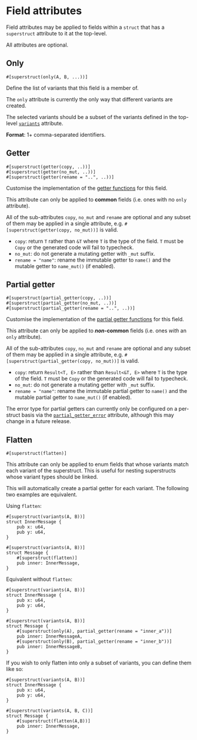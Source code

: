 # Field attributes

Field attributes may be applied to fields within a `struct` that has a `superstruct` attribute
to it at the top-level.

All attributes are optional.

## Only

```
#[superstruct(only(A, B, ...))]
```

Define the list of variants that this field is a member of.

The `only` attribute is currently the only way that different variants are
created.

The selected variants should be a subset of the variants defined in the top-level
[`variants`](./struct.md#variants) attribute.

**Format**: 1+ comma-separated identifiers.

## Getter

```
#[superstruct(getter(copy, ..))]
#[superstruct(getter(no_mut, ..))]
#[superstruct(getter(rename = "..", ..))]
```

Customise the implementation of the [getter functions](../codegen/enum.md#getters-and-setters) for
this field.

This attribute can only be applied to **common** fields (i.e. ones with no `only` attribute).

All of the sub-attributes `copy`, `no_mut` and `rename` are optional and any subset of them
may be applied in a single attribute, e.g. `#[superstruct(getter(copy, no_mut))]` is valid.

* `copy`: return `T` rather than `&T` where `T` is the type of the field. `T` must be `Copy`
  or the generated code will fail to typecheck.
* `no_mut`: do not generate a mutating getter with `_mut` suffix.
* `rename = "name"`: rename the immutable getter to `name()` and the mutable getter to `name_mut()`
  (if enabled).

## Partial getter

```
#[superstruct(partial_getter(copy, ..))]
#[superstruct(partial_getter(no_mut, ..))]
#[superstruct(partial_getter(rename = "..", ..))]
```

Customise the implementation of the [partial getter
functions](../codegen/enum.md#getters-and-setters) for this field.

This attribute can only be applied to **_non_-common** fields (i.e. ones _with_ an `only` attribute).

All of the sub-attributes `copy`, `no_mut` and `rename` are optional and any subset of them
may be applied in a single attribute, e.g. `#[superstruct(partial_getter(copy, no_mut))]` is valid.

* `copy`: return `Result<T, E>` rather than `Result<&T, E>` where `T` is the type of the field. `T`
  must be `Copy` or the generated code will fail to typecheck.
* `no_mut`: do not generate a mutating getter with `_mut` suffix.
* `rename = "name"`: rename the immutable partial getter to `name()` and the mutable partial getter
  to `name_mut()` (if enabled).

The error type for partial getters can currently only be configured on a per-struct basis
via the [`partial_getter_error`](./struct.md#partial-getter-error) attribute, although this may
change in a future release.

## Flatten

```
#[superstruct(flatten)]
```

This attribute can only be applied to enum fields that whose variants match each variant of the
superstruct. This is useful for nesting superstructs whose variant types should be linked.

This will automatically create a partial getter for each variant. The following two examples are equivalent.

Using `flatten`:
```
#[superstruct(variants(A, B))]
struct InnerMessage {
    pub x: u64,
    pub y: u64,
}

#[superstruct(variants(A, B))]
struct Message {
    #[superstruct(flatten)]
    pub inner: InnerMessage,
}
```
Equivalent without `flatten`:
```
#[superstruct(variants(A, B))]
struct InnerMessage {
    pub x: u64,
    pub y: u64,
}

#[superstruct(variants(A, B))]
struct Message {
    #[superstruct(only(A), partial_getter(rename = "inner_a"))]
    pub inner: InnerMessageA,
    #[superstruct(only(B), partial_getter(rename = "inner_b"))]
    pub inner: InnerMessageB,
}
```

If you wish to only flatten into only a subset of variants, you can define them like so: 

```
#[superstruct(variants(A, B))]
struct InnerMessage {
    pub x: u64,
    pub y: u64,
}

#[superstruct(variants(A, B, C))]
struct Message {
    #[superstruct(flatten(A,B))]
    pub inner: InnerMessage,
}
```
